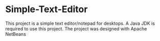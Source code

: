 # Simple-Text-Editor
This project is a simple text editor/notepad for desktops.
A Java JDK is required to use this project.
The project was designed with Apache NetBeans

